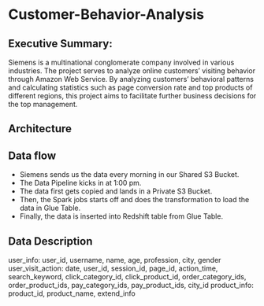 # Customer-Behavior-Analysis
## Executive Summary:
Siemens is a multinational conglomerate company involved in various industries. The project serves to analyze online customers’ visiting behavior through Amazon Web Service. By analyzing customers’ behavioral patterns and calculating statistics such as page conversion rate and top products of different regions, this project aims to facilitate further business decisions for the top management.
## Architecture

## Data flow
- Siemens sends us the data every morning in our Shared S3 Bucket.
- The Data Pipeline kicks in at 1:00 pm.
- The data first gets copied and lands in a Private S3 Bucket.
- Then, the Spark jobs starts off and does the transformation to load the data in Glue Table.
- Finally, the data is inserted into Redshift table from Glue Table.
## Data Description
user_info:
user_id, username, name, age, profession, city, gender
user_visit_action:
date, user_id, session_id, page_id, action_time, search_keyword, click_category_id, click_product_id, order_category_ids, order_product_ids, pay_category_ids, pay_product_ids, city_id
product_info:
product_id, product_name, extend_info
